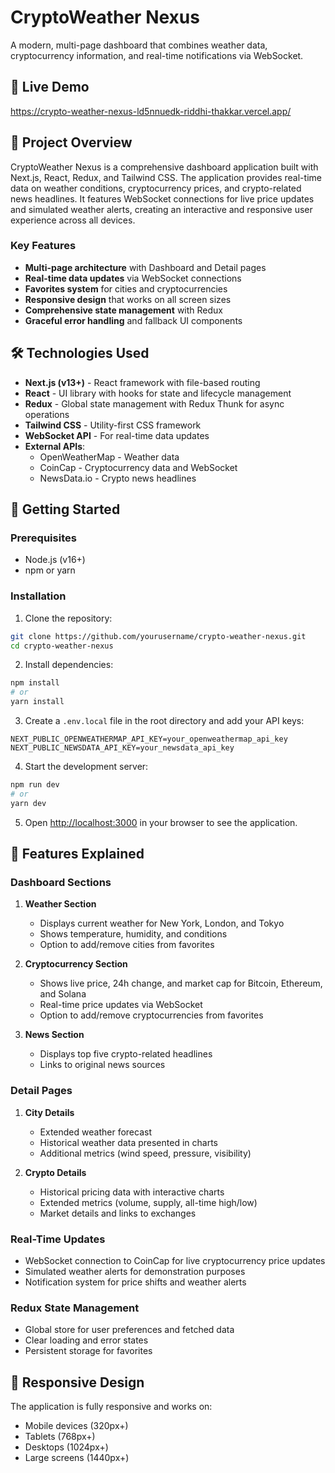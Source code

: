 # CryptoWeather Nexus

A modern, multi-page dashboard that combines weather data, cryptocurrency information, and real-time notifications via WebSocket.

## 🚀 Live Demo

https://crypto-weather-nexus-ld5nnuedk-riddhi-thakkar.vercel.app/

## 📝 Project Overview

CryptoWeather Nexus is a comprehensive dashboard application built with Next.js, React, Redux, and Tailwind CSS. The application provides real-time data on weather conditions, cryptocurrency prices, and crypto-related news headlines. It features WebSocket connections for live price updates and simulated weather alerts, creating an interactive and responsive user experience across all devices.

### Key Features

- **Multi-page architecture** with Dashboard and Detail pages
- **Real-time data updates** via WebSocket connections
- **Favorites system** for cities and cryptocurrencies
- **Responsive design** that works on all screen sizes
- **Comprehensive state management** with Redux
- **Graceful error handling** and fallback UI components

## 🛠️ Technologies Used

- **Next.js (v13+)** - React framework with file-based routing
- **React** - UI library with hooks for state and lifecycle management
- **Redux** - Global state management with Redux Thunk for async operations
- **Tailwind CSS** - Utility-first CSS framework
- **WebSocket API** - For real-time data updates
- **External APIs**:
  - OpenWeatherMap - Weather data
  - CoinCap - Cryptocurrency data and WebSocket
  - NewsData.io - Crypto news headlines

## 🚀 Getting Started

### Prerequisites

- Node.js (v16+)
- npm or yarn

### Installation

1. Clone the repository:
```bash
git clone https://github.com/yourusername/crypto-weather-nexus.git
cd crypto-weather-nexus
```

2. Install dependencies:
```bash
npm install
# or
yarn install
```

3. Create a `.env.local` file in the root directory and add your API keys:
```
NEXT_PUBLIC_OPENWEATHERMAP_API_KEY=your_openweathermap_api_key
NEXT_PUBLIC_NEWSDATA_API_KEY=your_newsdata_api_key
```

4. Start the development server:
```bash
npm run dev
# or
yarn dev
```

5. Open [http://localhost:3000](http://localhost:3000) in your browser to see the application.

## 🌟 Features Explained

### Dashboard Sections

1. **Weather Section**
   - Displays current weather for New York, London, and Tokyo
   - Shows temperature, humidity, and conditions
   - Option to add/remove cities from favorites

2. **Cryptocurrency Section**
   - Shows live price, 24h change, and market cap for Bitcoin, Ethereum, and Solana
   - Real-time price updates via WebSocket
   - Option to add/remove cryptocurrencies from favorites

3. **News Section**
   - Displays top five crypto-related headlines
   - Links to original news sources

### Detail Pages

1. **City Details**
   - Extended weather forecast
   - Historical weather data presented in charts
   - Additional metrics (wind speed, pressure, visibility)

2. **Crypto Details**
   - Historical pricing data with interactive charts
   - Extended metrics (volume, supply, all-time high/low)
   - Market details and links to exchanges

### Real-Time Updates

- WebSocket connection to CoinCap for live cryptocurrency price updates
- Simulated weather alerts for demonstration purposes
- Notification system for price shifts and weather alerts

### Redux State Management

- Global store for user preferences and fetched data
- Clear loading and error states
- Persistent storage for favorites



## 📱 Responsive Design

The application is fully responsive and works on:
- Mobile devices (320px+)
- Tablets (768px+)
- Desktops (1024px+)
- Large screens (1440px+)
